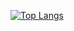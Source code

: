 [![Top Langs](https://github-readme-stats.vercel.app/api/top-langs/?username=mdsajedul&layout=compact)](https://github.com/anuraghazra/github-readme-stats)
